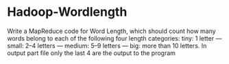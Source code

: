 # Hadoop-Wordlength
 Write a MapReduce code for Word Length, which should count how many words belong to each of the following four length categories: tiny: 1 letter — small: 2–4 letters — medium: 5–9 letters — big: more than 10 letters.
In output part file only the last 4 are the output to the program
